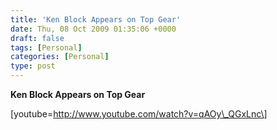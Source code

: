 ```yaml
---
title: 'Ken Block Appears on Top Gear'
date: Thu, 08 Oct 2009 01:35:06 +0000
draft: false
tags: [Personal]
categories: [Personal]
type: post
---
```


**Ken Block Appears on Top Gear**

\[youtube=http://www.youtube.com/watch?v=qAOy\_QGxLnc\]